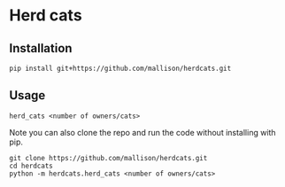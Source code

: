 # Herd cats

## Installation

    pip install git+https://github.com/mallison/herdcats.git

## Usage

    herd_cats <number of owners/cats>

Note you can also clone the repo and run the code without installing with pip.

    git clone https://github.com/mallison/herdcats.git
    cd herdcats
    python -m herdcats.herd_cats <number of owners/cats>
